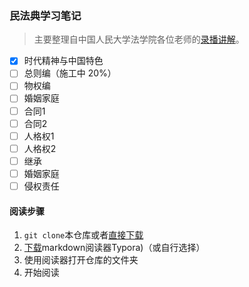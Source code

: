 ### 民法典学习笔记

> 主要整理自中国人民大学法学院各位老师的[录播讲解](https://www.bilibili.com/video/BV1Zp4y1D7oq)。

- [x] 时代精神与中国特色
- [ ] 总则编（施工中 20%）
- [ ] 物权编
- [ ] 婚姻家庭
- [ ] 合同1
- [ ] 合同2
- [ ] 人格权1
- [ ] 人格权2
- [ ] 继承
- [ ] 婚姻家庭
- [ ] 侵权责任

#### 阅读步骤
1. `git clone`本仓库或者[直接下载](https://github.com/Redcxx/Chinese-Civil-Code-Notes/archive/master.zip)
2. [下载](https://typora.io/#download)markdown阅读器Typora)（或自行选择）
3. 使用阅读器打开仓库的文件夹
4. 开始阅读
